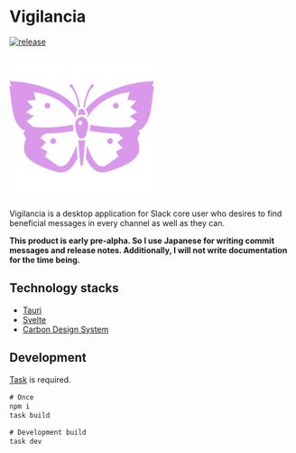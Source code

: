 # Vigilancia

[![release](https://img.shields.io/github/release/tadashi-aikawa/vigilancia)](https://github.com/tadashi-aikawa/vigilancia/releases/latest)

![](./src-tauri/icons/128x128@2x.png)

Vigilancia is a desktop application for Slack core user who desires to find beneficial messages in every channel as well as they can.

**This product is early pre-alpha. So I use Japanese for writing commit messages and release notes. Additionally, I will not write documentation for the time being.**

## Technology stacks 

- [Tauri](https://github.com/tauri-apps/tauri)
- [Svelte](https://svelte.dev/)
- [Carbon Design System](https://github.com/carbon-design-system)

## Development

[Task](https://github.com/go-task/task) is required.

```
# Once
npm i
task build
```

```
# Development build
task dev
```
